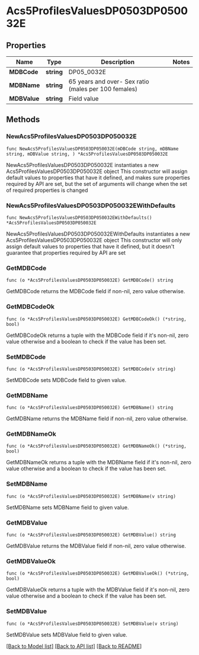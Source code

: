 # Acs5ProfilesValuesDP0503DP050032E

## Properties

Name | Type | Description | Notes
------------ | ------------- | ------------- | -------------
**MDBCode** | **string** | DP05_0032E | 
**MDBName** | **string** | 65 years and over- Sex ratio (males per 100 females) | 
**MDBValue** | **string** | Field value | 

## Methods

### NewAcs5ProfilesValuesDP0503DP050032E

`func NewAcs5ProfilesValuesDP0503DP050032E(mDBCode string, mDBName string, mDBValue string, ) *Acs5ProfilesValuesDP0503DP050032E`

NewAcs5ProfilesValuesDP0503DP050032E instantiates a new Acs5ProfilesValuesDP0503DP050032E object
This constructor will assign default values to properties that have it defined,
and makes sure properties required by API are set, but the set of arguments
will change when the set of required properties is changed

### NewAcs5ProfilesValuesDP0503DP050032EWithDefaults

`func NewAcs5ProfilesValuesDP0503DP050032EWithDefaults() *Acs5ProfilesValuesDP0503DP050032E`

NewAcs5ProfilesValuesDP0503DP050032EWithDefaults instantiates a new Acs5ProfilesValuesDP0503DP050032E object
This constructor will only assign default values to properties that have it defined,
but it doesn't guarantee that properties required by API are set

### GetMDBCode

`func (o *Acs5ProfilesValuesDP0503DP050032E) GetMDBCode() string`

GetMDBCode returns the MDBCode field if non-nil, zero value otherwise.

### GetMDBCodeOk

`func (o *Acs5ProfilesValuesDP0503DP050032E) GetMDBCodeOk() (*string, bool)`

GetMDBCodeOk returns a tuple with the MDBCode field if it's non-nil, zero value otherwise
and a boolean to check if the value has been set.

### SetMDBCode

`func (o *Acs5ProfilesValuesDP0503DP050032E) SetMDBCode(v string)`

SetMDBCode sets MDBCode field to given value.


### GetMDBName

`func (o *Acs5ProfilesValuesDP0503DP050032E) GetMDBName() string`

GetMDBName returns the MDBName field if non-nil, zero value otherwise.

### GetMDBNameOk

`func (o *Acs5ProfilesValuesDP0503DP050032E) GetMDBNameOk() (*string, bool)`

GetMDBNameOk returns a tuple with the MDBName field if it's non-nil, zero value otherwise
and a boolean to check if the value has been set.

### SetMDBName

`func (o *Acs5ProfilesValuesDP0503DP050032E) SetMDBName(v string)`

SetMDBName sets MDBName field to given value.


### GetMDBValue

`func (o *Acs5ProfilesValuesDP0503DP050032E) GetMDBValue() string`

GetMDBValue returns the MDBValue field if non-nil, zero value otherwise.

### GetMDBValueOk

`func (o *Acs5ProfilesValuesDP0503DP050032E) GetMDBValueOk() (*string, bool)`

GetMDBValueOk returns a tuple with the MDBValue field if it's non-nil, zero value otherwise
and a boolean to check if the value has been set.

### SetMDBValue

`func (o *Acs5ProfilesValuesDP0503DP050032E) SetMDBValue(v string)`

SetMDBValue sets MDBValue field to given value.



[[Back to Model list]](../README.md#documentation-for-models) [[Back to API list]](../README.md#documentation-for-api-endpoints) [[Back to README]](../README.md)



